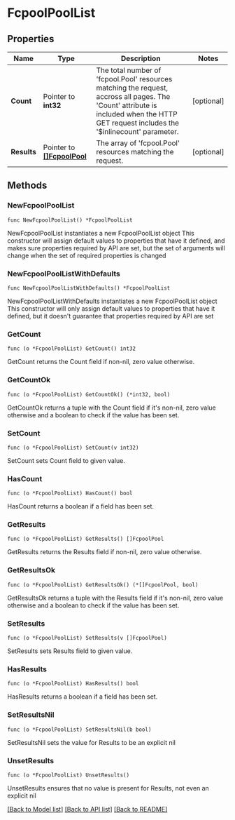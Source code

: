 # FcpoolPoolList

## Properties

Name | Type | Description | Notes
------------ | ------------- | ------------- | -------------
**Count** | Pointer to **int32** | The total number of &#39;fcpool.Pool&#39; resources matching the request, accross all pages. The &#39;Count&#39; attribute is included when the HTTP GET request includes the &#39;$inlinecount&#39; parameter. | [optional] 
**Results** | Pointer to [**[]FcpoolPool**](FcpoolPool.md) | The array of &#39;fcpool.Pool&#39; resources matching the request. | [optional] 

## Methods

### NewFcpoolPoolList

`func NewFcpoolPoolList() *FcpoolPoolList`

NewFcpoolPoolList instantiates a new FcpoolPoolList object
This constructor will assign default values to properties that have it defined,
and makes sure properties required by API are set, but the set of arguments
will change when the set of required properties is changed

### NewFcpoolPoolListWithDefaults

`func NewFcpoolPoolListWithDefaults() *FcpoolPoolList`

NewFcpoolPoolListWithDefaults instantiates a new FcpoolPoolList object
This constructor will only assign default values to properties that have it defined,
but it doesn't guarantee that properties required by API are set

### GetCount

`func (o *FcpoolPoolList) GetCount() int32`

GetCount returns the Count field if non-nil, zero value otherwise.

### GetCountOk

`func (o *FcpoolPoolList) GetCountOk() (*int32, bool)`

GetCountOk returns a tuple with the Count field if it's non-nil, zero value otherwise
and a boolean to check if the value has been set.

### SetCount

`func (o *FcpoolPoolList) SetCount(v int32)`

SetCount sets Count field to given value.

### HasCount

`func (o *FcpoolPoolList) HasCount() bool`

HasCount returns a boolean if a field has been set.

### GetResults

`func (o *FcpoolPoolList) GetResults() []FcpoolPool`

GetResults returns the Results field if non-nil, zero value otherwise.

### GetResultsOk

`func (o *FcpoolPoolList) GetResultsOk() (*[]FcpoolPool, bool)`

GetResultsOk returns a tuple with the Results field if it's non-nil, zero value otherwise
and a boolean to check if the value has been set.

### SetResults

`func (o *FcpoolPoolList) SetResults(v []FcpoolPool)`

SetResults sets Results field to given value.

### HasResults

`func (o *FcpoolPoolList) HasResults() bool`

HasResults returns a boolean if a field has been set.

### SetResultsNil

`func (o *FcpoolPoolList) SetResultsNil(b bool)`

 SetResultsNil sets the value for Results to be an explicit nil

### UnsetResults
`func (o *FcpoolPoolList) UnsetResults()`

UnsetResults ensures that no value is present for Results, not even an explicit nil

[[Back to Model list]](../README.md#documentation-for-models) [[Back to API list]](../README.md#documentation-for-api-endpoints) [[Back to README]](../README.md)


